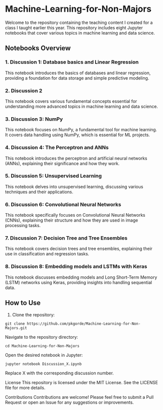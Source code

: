 # Machine-Learning-for-Non-Majors

Welcome to the repository containing the teaching content I created for a class I taught earlier this year. This repository includes eight Jupyter notebooks that cover various topics in machine learning and data science.

## Notebooks Overview

### 1. Discussion 1: Database basics and Linear Regression
This notebook introduces the basics of databases and linear regression, providing a foundation for data storage and simple predictive modeling.

### 2. Discussion 2
This notebook covers various fundamental concepts essential for understanding more advanced topics in machine learning and data science.

### 3. Discussion 3: NumPy
This notebook focuses on NumPy, a fundamental tool for machine learning. It covers data handling using NumPy, which is essential for ML projects.

### 4. Discussion 4: The Perceptron and ANNs
This notebook introduces the perceptron and artificial neural networks (ANNs), explaining their significance and how they work.

### 5. Discussion 5: Unsupervised Learning
This notebook delves into unsupervised learning, discussing various techniques and their applications.

### 6. Discussion 6: Convolutional Neural Networks
This notebook specifically focuses on Convolutional Neural Networks (CNNs), explaining their structure and how they are used in image processing tasks.

### 7. Discussion 7: Decision Tree and Tree Ensembles
This notebook covers decision trees and tree ensembles, explaining their use in classification and regression tasks.

### 8. Discussion 8: Embedding models and LSTMs with Keras
This notebook discusses embedding models and Long Short-Term Memory (LSTM) networks using Keras, providing insights into handling sequential data.

## How to Use

1. Clone the repository:

```
git clone https://github.com/pkgorde/Machine-Learning-for-Non-Majors.git
```

Navigate to the repository directory:
```
cd Machine-Learning-for-Non-Majors
```
Open the desired notebook in Jupyter:
```
jupyter notebook Discussion_X.ipynb
```
Replace X with the corresponding discussion number.

License
This repository is licensed under the MIT License. See the LICENSE file for more details.

Contributions
Contributions are welcome! Please feel free to submit a Pull Request or open an Issue for any suggestions or improvements.
